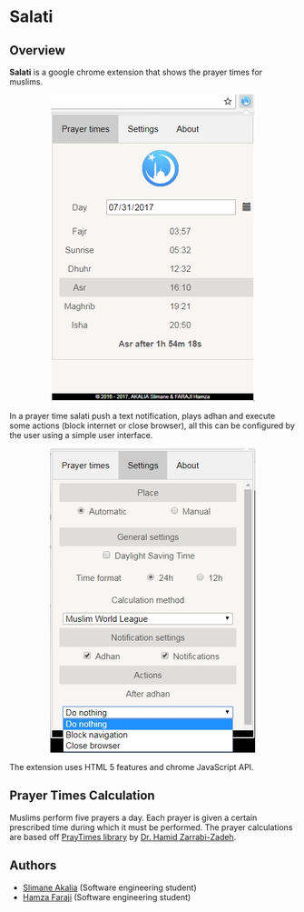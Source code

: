 # Salati
## Overview
**Salati** is a google chrome extension that shows the prayer times for muslims.
<p align="center">
  <img src="screenshots/s1.jpg" />
</p>

In a prayer time salati push a text notification, plays adhan and execute some actions (block internet or close browser), all this can be configured by the user using a simple user interface.

<p align="center">
  <img src="screenshots/s2.jpg" />
</p>

The extension uses HTML 5 features and chrome JavaScript API.

## Prayer Times Calculation

Muslims perform five prayers a day. Each prayer is given a certain prescribed time during which it must be performed.
The prayer calculations are based off [PrayTimes library](http://praytimes.org/) by [Dr. Hamid Zarrabi-Zadeh](http://zarrabi.info/).


## Authors
* [Slimane Akalia](https://linkedin.com/in/slimaneakalia/) (Software engineering student)
* [Hamza Faraji](https://twitter.com/faraji07) (Software engineering student)
